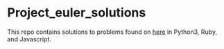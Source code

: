 Project_euler_solutions
=======================

This repo contains solutions to problems found on <a href="https://projecteuler.net/">here</a> in Python3, Ruby, and Javascript.
